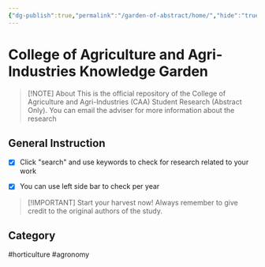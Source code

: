 ```yaml
---
{"dg-publish":true,"permalink":"/garden-of-abstract/home/","hide":"true","tags":["gardenEntry"],"created":"2024-05-22T15:15:08.971+08:00"}
---
```


# College of Agriculture and Agri-Industries Knowledge Garden

> [!NOTE] About
>This is the official repository of the College of Agriculture and Agri-Industries (CAA) Student Research (Abstract Only). 
>You can email the adviser for more information about the research
## General Instruction
- [x] Click "search" and use keywords to  check for research related to your work
- [x] You can use left side bar to check per year


> [!IMPORTANT] Start your harvest now!
> Always remember to give credit to the original authors of the study.

## Category
#horticulture 
#agronomy 